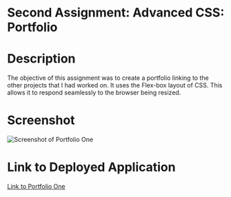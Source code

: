 # Second Assignment: Advanced CSS: Portfolio

# Description
The objective of this assignment was to create a portfolio linking to the other projects that I had worked on.  It uses the Flex-box layout of CSS.  This allows it to respond seamlessly to the browser being resized.

# Screenshot
![Screenshot of Portfolio One](https://dtnewby.github.io/Portfolio_One/Portfolio_Screenshot.PNG)

# Link to Deployed Application
[Link to Portfolio One](https://dtnewby.github.io/Portfolio_One/portfolio.html)